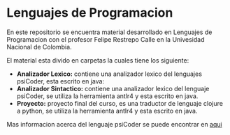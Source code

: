 # Lenguajes de Programacion

En este repositorio se encuentra material desarrollado en Lenguajes de Programacion con el profesor Felipe Restrepo Calle en la Univesidad Nacional de Colombia.

El material esta divido en carpetas la cuales tiene los siguiente:

* **Analizador Lexico:** contiene una analizador lexico del lenguajes psiCoder, esta escrito en java:
* **Analizador Sintactico:** contiene una analizador lexico del lenguaje psiCoder, se utiliza la herramienta antlr4 y esta escrito en java.
* **Proyecto:** proyecto final del curso, es una traductor de lenguaje clojure a python, se utiliza la herramienta antlr4 y esta escrito en java.

Mas informacion acerca del lenguaje psiCoder se puede encontrar en [aqui](http://pegasus.javeriana.edu.co/~CIS0810IS02/)
